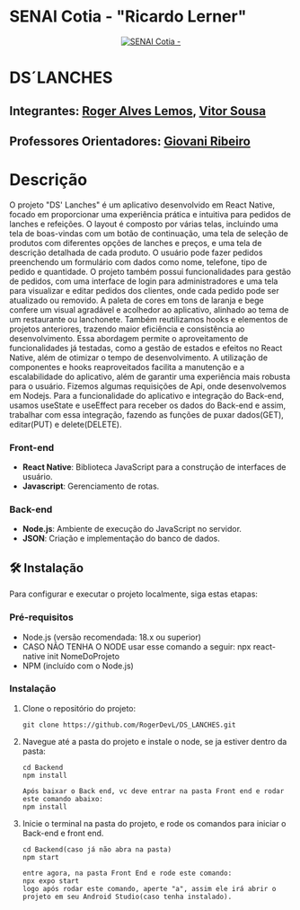 # SENAI Cotia - "Ricardo Lerner"

<p align="center">
<a href= "https://www.fecap.br/"><img src="https://www.conre3.org.br/portal/wp-content/uploads/2024/05/logo-senai-1.png" alt="SENAI Cotia - "Ricardo Lerner" border="0"></a>
</p>

# DS´LANCHES

## Integrantes: <a href="" >Roger Alves Lemos</a>, <a href="https://github.com/vitorsdev20" >Vitor Sousa</a>

## Professores Orientadores: <a href="https://www.linkedin.com/in/giovannirp/" >Giovani Ribeiro</a>

# Descrição

 O projeto "DS' Lanches" é um aplicativo desenvolvido em React Native, focado em proporcionar uma experiência prática e intuitiva para pedidos de lanches e refeições. O layout é composto por várias telas, incluindo uma tela de boas-vindas com um botão de continuação, uma tela de seleção de produtos com diferentes opções de lanches e preços, e uma tela de descrição detalhada de cada produto. O usuário pode fazer pedidos preenchendo um formulário com dados como nome, telefone, tipo de pedido e quantidade.
O projeto também possui funcionalidades para gestão de pedidos, com uma interface de login para administradores e uma tela para visualizar e editar pedidos dos clientes, onde cada pedido pode ser atualizado ou removido. A paleta de cores em tons de laranja e bege confere um visual agradável e acolhedor ao aplicativo, alinhado ao tema de um restaurante ou lanchonete.
Também reutilizamos hooks e elementos de projetos anteriores, trazendo maior eficiência e consistência ao desenvolvimento. Essa abordagem permite o aproveitamento de funcionalidades já testadas, como a gestão de estados e efeitos no React Native, além de otimizar o tempo de desenvolvimento. A utilização de componentes e hooks reaproveitados facilita a manutenção e a escalabilidade do aplicativo, além de garantir uma experiência mais robusta para o usuário.
Fizemos algumas requisições de Api, onde desenvolvemos em Nodejs. Para a funcionalidade do aplicativo e integração do Back-end, usamos useState e useEffect para receber os dados do Back-end e assim, trabalhar com essa integração, fazendo as funções de puxar dados(GET), editar(PUT) e delete(DELETE). 

### Front-end

- **React Native**: Biblioteca JavaScript para a construção de interfaces de usuário.
- **Javascript**: Gerenciamento de rotas.

### Back-end

- **Node.js**: Ambiente de execução do JavaScript no servidor.
- **JSON**: Criação e implementação do banco de dados.

## 🛠 Instalação

Para configurar e executar o projeto localmente, siga estas etapas:

### Pré-requisitos

- Node.js (versão recomendada: 18.x ou superior)
- CASO NÃO TENHA O NODE usar esse comando a seguir: npx react-native init NomeDoProjeto
- NPM (incluído com o Node.js)

### Instalação

1. Clone o repositório do projeto:
   ```
   git clone https://github.com/RogerDevL/DS_LANCHES.git
   ```
2. Navegue até a pasta do projeto e instale o node, se ja estiver dentro da pasta:
   ```
   cd Backend
   npm install

   Após baixar o Back end, vc deve entrar na pasta Front end e rodar este comando abaixo:
   npm install
   ```
3. Inicie o terminal na pasta do projeto, e rode os comandos para iniciar o Back-end e front end.
   ```
   cd Backend(caso já não abra na pasta)
   npm start

   entre agora, na pasta Front End e rode este comando:
   npx expo start
   logo após rodar este comando, aperte "a", assim ele irá abrir o projeto em seu Android Studio(caso tenha instalado).
   ```
